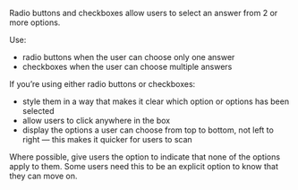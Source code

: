 Radio buttons and checkboxes allow users to select an answer from 2 or more options.

Use:

- radio buttons when the user can choose only one answer
- checkboxes when the user can choose multiple answers

If you’re using either radio buttons or checkboxes:

- style them in a way that makes it clear which option or options has been selected
- allow users to click anywhere in the box
- display the options a user can choose from top to bottom, not left to right — this makes it quicker for users to scan

Where possible, give users the option to indicate that none of the options apply to them. Some users need this to be an explicit option to know that they can move on.
